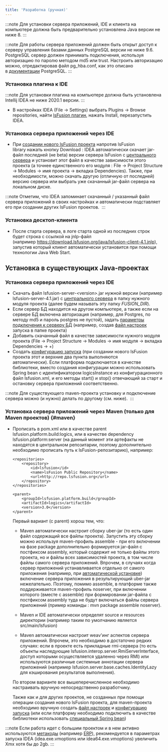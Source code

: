 ```yaml
---
title: 'Разработка (ручная)'
---
```



:::note
Для установки сервера приложений, IDE и клиента на компьютере должна быть предварительно установлена Java версии не ниже 8.
:::


:::note
Для работы сервера приложений должен быть открыт доступ к серверу управления базами данных PostgreSQL версии не ниже 9.6. PostgreSQL сервер должен принимать подключения, используя авторизацию по паролю методом md5 или trust. Настроить авторизацию можно, отредактировав файл pg\_hba.conf, как это описано в [документации](http://www.postgresql.org/docs/9.2/static/auth-pg-hba-conf.html) PostgreSQL.
:::

### Установка плагина к IDE


:::note
Для установки плагина на компьютере должна быть установлена Intellij IDEA не ниже 2020.1 версии.
:::

-   В настройках IDEA (File -> Settings) выбрать Plugins -> Browse repositories, найти [lsFusion плагин](https://plugins.jetbrains.com/plugin/7601-lsfusion), нажать Install, перезапустить IDEA.

### Установка сервера приложений через IDE

-   При [создании нового lsFusion проекта](IDE.md#newproject) напротив lsFusion library нажать кнопку Download : IDEA автоматически скачает jar-файл последней (не beta) версии сервера lsFusion с [центрального сервера](https://download.lsfusion.org/java) и установит этот файл в качестве зависимости этого проекта (а точнее единственного его модуля : File → Project Structure → Modules → имя проекта → вкладка Dependencies). Также, при необходимости, можно скачать другую (отличную от последней) версию сервера или выбрать уже скачанный jar-файл сервера на локальном диске.  


:::note
Отметим, что IDEA запоминает скачанный / указанный файл сервера приложений в своих настройках и автоматически подставляет его при создании других lsFusion проектов. 
:::

### Установка десктоп-клиента

-   После старта сервера, в логе старта одной из последних строк будет строка с ссылкой на jnlp-файл (например <https://download.lsfusion.org/java/lsfusion-client-4.1.jnlp>), запустив который клиент автоматически установится при помощи технологии Java Web Start.

## Установка в существующих Java-проектах

### Установка сервера приложений через IDE

-   Скачать файл lsfusion-server-<version\>.jar нужной версии (например lsfusion-server-4.1.jar) с [центрального сервера](https://download.lsfusion.org/java) в папку нужного модуля проекта (далее будем называть эту папку *$FUSION\_DIR$*).
-   Если сервер БД находится на другом компьютере, а также если на сервере БД включена авторизация (например, для Postgres, по методу md5 и пароль postgres не пустой), задать [параметры подключения к серверу БД](Launch_parameters.md#connectdb-broken) (например, создав [файл настроек](Launch_parameters.md#filesettings-broken) запуска в папке проекта)
-   Добавить скачанный файл в качестве зависимости нужного модуля проекта (File → Project Structure → Modules → имя модуля → вкладка Dependencies → +) 
-   Создать [конфигурацию запуска](IDE.md#configuration) (при создании нового lsFusion проекта этот и верхние два пункта выполняются автоматически). Если платформа подключается в качестве библиотеки, вместо создания конфигурации можно использовать Spring bean c идентификатором logicsInstance из конфигурационного файл lsfusion.xml, и его методы start() и stop() отвечающий за старт и остановку сервера приложений соответственно.


:::note
Для существующего maven-проекта установку и подключение сервера можно (и нужно) делать по другому (см. ниже). 
:::

### Установка сервера приложений через Maven (только для Maven проектов) {#maven}

-   Прописать в pom.xml или в качестве parent lsfusion.platform.build:logics, или в качестве dependency lsfusion.platform:server (на данный момент эти артефакты не находятся в центральном репозитарии, поэтому дополнительно необходимо прописать путь к lsFusion-репозитарию), например:

        <repositories>
            <repository>
                <id>lsfusion</id>
                <name>lsFusion Public Repository</name>
                <url>http://repo.lsfusion.org</url>
            </repository>
        </repositories>

        <parent>
            <groupId>lsfusion.platform.build</groupId>
            <artifactId>logics</artifactId>
            <version>3.0</version>
        </parent>

    Первый вариант (с parent) хорош тем, что:

    -   Maven автоматически настроит сборку uber-jar (то есть один файл содержащий все файлы проекта). Запустить эту сборку можно используя maven-профиль assemble - при его включении на фазе package дополнительно формируется jar-файл с постфиксом assembly, который содержит не только файлы этого проекта, но и файлы всех зависимостей проекта, в том числе файлы самого сервера приложений. Впрочем, в случаях когда сервер приложений устанавливается отдельно от самого приложения (например, при [автоматической установке](Execution_auto_.md)) включение сервера приложения в результирующий uber-jar нежелательно. Поэтому, помимо assemble, в платформе также поддерживается maven-профиль noserver, при включении которого (вместе с assemble) при формировании jar-файла с постфиксом assembly туда не будут включаться файлы сервера приложений (пример команды : mvn package assemble noserver).

    -   Maven и IDE автоматически определят source и resources директории (например таким по умолчанию является src/main/lsfusion)

    -   Maven автоматически настроит weav'инг аспектов сервера приложений. Впрочем, это необходимо в достаточно редких случаях: если в проекте есть прикладные rmi-сервера (то есть объекты наследующие lsfusion.interop.server.RmiServerInterface, доступ которыми осуществляется удаленно через RMI) или используются различные системные аннотации сервера приложений (например lsfusion.server.base.caches.IdentityLazy для кэширования результатов выполнения).

    По втором варианте все вышеперечисленное необходимо настраивать вручную непосредственно разработчику.

    Также как и для других проектов, не созданных при помощи операции создания нового lsFusion проекта, для maven-проекта необходимо вручную создать [файл настроек](Launch_parameters.md#filesettings-broken) и [конфигурацию запуска](IDE.md#configuration) (или если платформу необходимо подключить в качестве библиотеки использовать [специальный Spring bean](#bean-broken))


:::note
Если работа идет с большим проектом и в нем активно используются [метакоды](Metaprogramming.md) (например [ERP](https://github.com/lsfusion-solutions/erp)), рекомендуется в параметрах запуска IDEA (idea.exe.vmoptions или idea64.exe.vmoptions) увеличить Xmx хотя бы до 2gb.
:::
